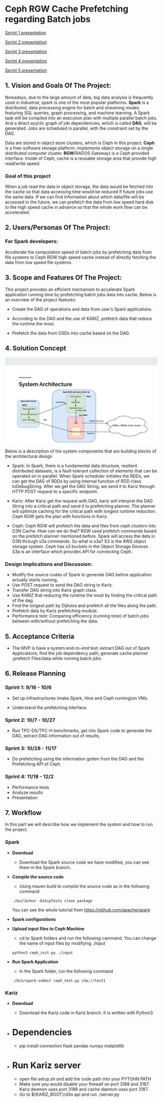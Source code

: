 # Ceph RGW Cache Prefetching regarding Batch jobs
[Sprint 1 presentation](https://docs.google.com/presentation/d/1Wu4Z7c8MkjNF0_733TzDGl1x2EopEmEqpkTrnMzqN3k/edit#slide=id.p)

[Sprint 2 presentation](https://docs.google.com/presentation/d/1DTolgI3JfyM3HCCrTtMie6bbcx3SGHGu_B-67uDjoYU/edit#slide=id.p)

[Sprint 3 presentation](https://docs.google.com/presentation/d/1n7PmR-aY--I_aHW3KDkfpajbVTVvKDzvywhq51mLwe8/edit#slide=id.g705ee6c8d7_0_109)

[Sprint 4 presentation](https://docs.google.com/presentation/d/1Elgr6rXA-xoFwnOammK2Vb-8GB7G5y7CcH37rbB17dc/edit#slide=id.g6ad904b7d2_8_2)

[Sprint 5 presentation](https://drive.google.com/open?id=1iN-gZnn5MLgFggXmeUB45YmFmqarpcOAsKt2gkvPSZI)

## 1. Vision and Goals Of The Project:

Nowadays, due to the large amount of data, big data analysis is frequently used in industrial, spark is one of the most popular platforms. 
**Spark** is a distributed, data processing engine for batch and streaming modes featuring SQL queries, graph processing, and machine learning. A Spark task will be compiled into an execution plan with multiple parallel batch jobs. And a direct acyclic graph of job dependencies, which is called **DAG**, will be generated. Jobs are scheduled in parallel, with the constraint set by the DAG.

Data are stored in object store clusters, which is Ceph in this project. **Ceph** is a free-software storage platform, implements object storage on a single distributed computer cluster. **RGW**(RADOS Gateway) is a Ceph provided interface. Inside of Ceph, cache is a reusable storage area that provide high read/write speed.

### Goal of this project

When a job read the data in object storage, the data would be fetched into the cache so that data accessing time would be reduced if future jobs use the same data. If we can find information about which data/file will be accessed in the future, we can prefetch the data from low speed hard disk to the high speed cache in advance so that the whole work flow can be accelerated.

## 2. Users/Personas Of The Project:

### For Spark developers:

Accelerate the computation speed of batch jobs by prefetching data from file systems to Ceph RGW high speed cache instead of directly fetching the data from low speed file systems.

## 3. Scope and Features Of The Project:

This project provides an efficient mechanism to accelerate  Spark application running time by prefetching batch jobs data into cache. Below is an overview of the project features:

- Create the DAG of operations and data from user’s Spark applications.

- According to the DAG and the use of KARIZ, prefetch data that reduce the runtime the most. 

- Prefetch the data from OSDs into cache based on the DAG.



## 4. Solution Concept

  ![system](https://github.com/BU-NU-CLOUD-F19/Ceph_RGW_Cache_Prefetching_regarding_Batch_jobs/blob/master/doc/video-demo.jpg)

Below is a description of the system components that are building blocks of the architectural design

- Spark: In Spark, there is a fundamental data structure, resilient distributed datasets, is a fault-tolerant collection of elements that can be operated on in parallel. When Spark scheduler initiates the RDDs, we can get the DAG of RDDs by using Internal function of RDD class toDebugString. After we get the DAG String, we send it to Kariz through HTTP POST request to a specific endpoint.

- Kariz: After Kariz get the request with DAG, kariz will interpret the DAG String into a critical path and send it to prefetching planner. The planner will optimize caching for the critical path with longest runtime reduction. Ceph RGW gets the plan with functions in Kariz.

- Ceph: Ceph RGW will prefetch the data and files from ceph clusters into D3N Cache. How can we do that? RGW used prefetch commands based on the prefetch planner mentioned before. Spark will access the data in D3N through s3a commands. So what is s3a? S3 is the AWS object storage system. Ceph has s3 buckets in the Object Storage Devices. S3a is an interface which provides API for connecting Ceph.

### Design Implications and Discussion:

- Modify the source codes of Spark to generate DAG before application actually starts running, 
- Use POST request to send the DAG string to Kariz.
- Transfer DAG string into Kariz graph class.
- Use KARIZ that reducing the runtime the most by finding the critical path of the dag.
- Find the longest path by Dijkstra and prefetch all the files along the path.
- Prefetch data by Kariz prefetching module.
- Performance test: Comparing efficiency (running time) of batch jobs between with/without prefetching the data. 

## 5. Acceptance Criteria

- The MVP is have a system end-to-end test: extract DAG out of Spark Applications; find the job dependency path; generate cache planner 
;prefetch Files/data while running batch jobs

## 6. Release Planning

### Sprint 1: 9/16 - 10/6 

-   Set up infrastructures (make Spark, Hive and Ceph running)on VMs.
  
-   Understand the prefetching interface.
  
  
### Sprint 2: 10/7 - 10/27

-   Run TPC-DS/TPC-H benchmarks, get into Spark code to generate the DAG, extract DAG information out of results,
  

### Sprint 3: 10/28 - 11/17

-   Do prefetching using the information gotten from the DAG and the Prefetching API of Ceph
  
### Sprint 4: 11/18 - 12/2

-   Performance tests
-   Analyze results
-   Presentation

## 7. Workflow

In this part we will describe how we implement the system and how to run the project.

### Spark

- **Download**

  - Download the Spark source code we have modified, you can see them in the Spark branch.

- **Compile the source code** 

  - Using maven build to compile the source code as in the following command

  ```
  ./build/mvn -DskipTests clean package
  ```

  You can see the whole tutorial from https://github.com/apache/spark

- **Spark configurations**

- **Upload input files to Ceph Machine**

  - cd to Spark folders and run the following cammand. You can change the name of input files by modifying *./input*

  ```shell
  python3 ceph_init.py ./input
  ```

- **Run Spark Application**

  - In the Spark folder, run the following command

  ```shell
  ./bin/spark-submit ceph_test.py s3a://test1
  ```

### Kariz

- **Download**

  - Download the Kariz code in Kariz branch. It is written with Python3
  
- # **Dependencies**
  - pip install connextion flask pandas numpy matplotlib 
  
- # **Run Kariz server**
  - open file setup.sh and add the code path into your PYTOHN PATH
  - Make sure you would disable your firewall on port 3188 and 3187. Kariz deamon uses port 3188 and cache daemon uses port 3187.
  - Go to ${KARIZ_ROOT}/d3n.api and run ./server.py




